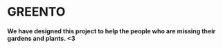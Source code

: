 # GREENTO
#### We have designed this project to help the people who are missing their gardens and plants. <3
